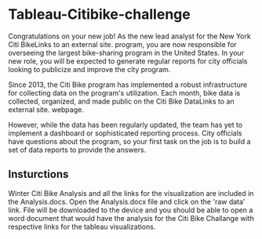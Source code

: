 # Tableau-Citibike-challenge

Congratulations on your new job! As the new lead analyst for the New York Citi BikeLinks to an external site. program, you are now responsible for overseeing the largest bike-sharing program in the United States. In your new role, you will be expected to generate regular reports for city officials looking to publicize and improve the city program.

Since 2013, the Citi Bike program has implemented a robust infrastructure for collecting data on the program's utilization. Each month, bike data is collected, organized, and made public on the Citi Bike DataLinks to an external site. webpage.

However, while the data has been regularly updated, the team has yet to implement a dashboard or sophisticated reporting process. City officials have questions about the program, so your first task on the job is to build a set of data reports to provide the answers.


## Insturctions 

Winter Citi Bike Analysis and all the links for the visualization are included in the Analysis.docs. Open the Analysis.docx file and click on the 'raw data' link. File will be downloaded to the device and you should be able to open a word document that would have the analysis for the Citi Bike Challange with respective links for the tableau visualizations. 




